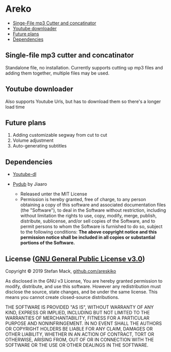 # Areko

* [Singe-File mp3 Cutter and concatinator](#single-file-mp3-cutter-and-concatinator  "Goto single-file-mp3-cutter-and-concatinator")
* [Youtube downloader](#youtube-downloader "Goto youtube-downloader")
* [Future plans](#future-plans "Goto future-plans")
* [Dependencies](#dependencies "Goto dependencies")

## Single-file mp3 cutter and concatinator

Standalone file, no installation. Currently supports cutting up mp3 files and adding them together, multiple files may be used.

## Youtube downloader

Also supports Youtube Urls, but has to download them so there's a longer load time

## Future plans

1. Adding customizable segway from cut to cut
2. Volume adjustment
3. Auto-generating subtitles

## Dependencies

* [Youtube-dl](https://github.com/ytdl-org/youtube-dl/blob/master/README.md)

* [Pydub](https://github.com/jiaaro/pydub) by Jiaaro
  * Released unter the MIT License
  * Permission is hereby granted, free of charge, to any person obtaining a copy of this software and associated documentation files (the "Software"), to deal in the Software without restriction, including without limitation the rights to use, copy, modify, merge, publish, distribute, sublicense, and/or sell copies of the Software, and to permit persons to whom the Software is furnished to do so, subject to the following conditions:
  **The above copyright notice and this permission notice shall be included in all copies or substantial portions of the Software.**

## License ([GNU General Public License v3.0](https://github.com/Areskiko/Areko/blob/master/LICENSE))

Copyright © 2019 Stefan Mack, [github.com/areskiko](https://github.com/Areskiko)

As disclosed in the GNU v3 License, You are hereby granted permission to modify, distribute, and use this software. However any redistribution must disclose the source, state changes, and be under the same license. This means you cannot create closed-source distributions.

THE SOFTWARE IS PROVIDED "AS IS", WITHOUT WARRANTY OF ANY KIND, EXPRESS OR IMPLIED, INCLUDING BUT NOT LIMITED TO THE WARRANTIES OF MERCHANTABILITY, FITNESS FOR A PARTICULAR PURPOSE AND NONINFRINGEMENT. IN NO EVENT SHALL THE AUTHORS OR COPYRIGHT HOLDERS BE LIABLE FOR ANY CLAIM, DAMAGES OR OTHER LIABILITY, WHETHER IN AN ACTION OF CONTRACT, TORT OR OTHERWISE, ARISING FROM, OUT OF OR IN CONNECTION WITH THE SOFTWARE OR THE USE OR OTHER DEALINGS IN THE SOFTWARE.